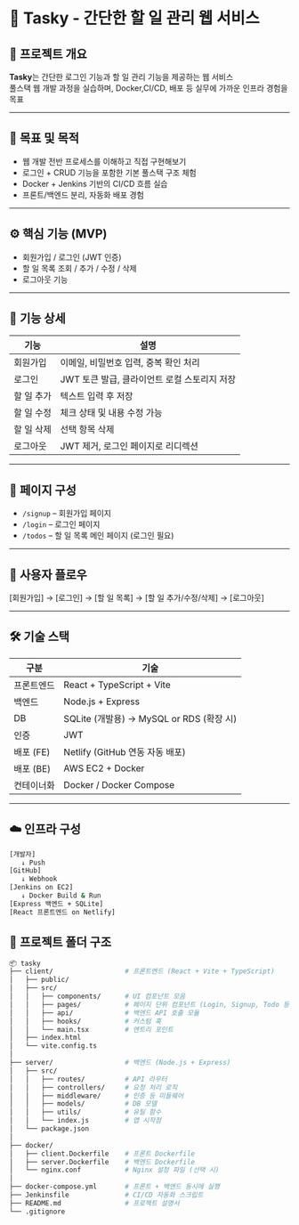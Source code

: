 # 📝 Tasky - 간단한 할 일 관리 웹 서비스

## 📌 프로젝트 개요

**Tasky**는 간단한 로그인 기능과 할 일 관리 기능을 제공하는 웹 서비스  
풀스택 웹 개발 과정을 실습하며, Docker,CI/CD, 배포 등 실무에 가까운 인프라 경험을 목표

---

## 🎯 목표 및 목적

- 웹 개발 전반 프로세스를 이해하고 직접 구현해보기
- 로그인 + CRUD 기능을 포함한 기본 풀스택 구조 체험
- Docker + Jenkins 기반의 CI/CD 흐름 실습
- 프론트/백엔드 분리, 자동화 배포 경험

---

## ⚙️ 핵심 기능 (MVP)

- 회원가입 / 로그인 (JWT 인증)
- 할 일 목록 조회 / 추가 / 수정 / 삭제
- 로그아웃 기능

---

## 📄 기능 상세

| 기능        | 설명                                      |
|-------------|-------------------------------------------|
| 회원가입     | 이메일, 비밀번호 입력, 중복 확인 처리         |
| 로그인       | JWT 토큰 발급, 클라이언트 로컬 스토리지 저장    |
| 할 일 추가    | 텍스트 입력 후 저장                          |
| 할 일 수정    | 체크 상태 및 내용 수정 가능                    |
| 할 일 삭제    | 선택 항목 삭제                                |
| 로그아웃     | JWT 제거, 로그인 페이지로 리디렉션             |

---

## 🧩 페이지 구성

- `/signup` – 회원가입 페이지  
- `/login` – 로그인 페이지  
- `/todos` – 할 일 목록 메인 페이지 (로그인 필요)

---

## 👤 사용자 플로우

[회원가입] → [로그인] → [할 일 목록] → [할 일 추가/수정/삭제] → [로그아웃]

---

## 🛠️ 기술 스택

| 구분         | 기술                                      |
|--------------|-------------------------------------------|
| 프론트엔드     | React + TypeScript + Vite                |
| 백엔드        | Node.js + Express                         |
| DB           | SQLite (개발용) → MySQL or RDS (확장 시)   |
| 인증         | JWT                                       |
| 배포 (FE)     | Netlify (GitHub 연동 자동 배포)            |
| 배포 (BE)     | AWS EC2 + Docker                         |
| 컨테이너화     | Docker / Docker Compose                   |

---

## ☁️ 인프라 구성

```bash
[개발자]
   ↓ Push
[GitHub]
   ↓ Webhook
[Jenkins on EC2]
   ↓ Docker Build & Run
[Express 백엔드 + SQLite]
[React 프론트엔드 on Netlify]
```

## 📁 프로젝트 폴더 구조

```bash
📦 tasky
├── client/                  # 프론트엔드 (React + Vite + TypeScript)
│   ├── public/
│   ├── src/
│   │   ├── components/      # UI 컴포넌트 모음
│   │   ├── pages/           # 페이지 단위 컴포넌트 (Login, Signup, Todo 등)
│   │   ├── api/             # 백엔드 API 호출 모듈
│   │   ├── hooks/           # 커스텀 훅
│   │   └── main.tsx         # 엔트리 포인트
│   ├── index.html
│   └── vite.config.ts
│
├── server/                  # 백엔드 (Node.js + Express)
│   ├── src/
│   │   ├── routes/          # API 라우터
│   │   ├── controllers/     # 요청 처리 로직
│   │   ├── middleware/      # 인증 등 미들웨어
│   │   ├── models/          # DB 모델
│   │   ├── utils/           # 유틸 함수
│   │   └── index.js         # 앱 시작점
│   └── package.json
│
├── docker/
│   ├── client.Dockerfile    # 프론트 Dockerfile
│   ├── server.Dockerfile    # 백엔드 Dockerfile
│   └── nginx.conf           # Nginx 설정 파일 (선택 시)
│
├── docker-compose.yml       # 프론트 + 백엔드 동시에 실행
├── Jenkinsfile              # CI/CD 자동화 스크립트
├── README.md                # 프로젝트 설명서
└── .gitignore
